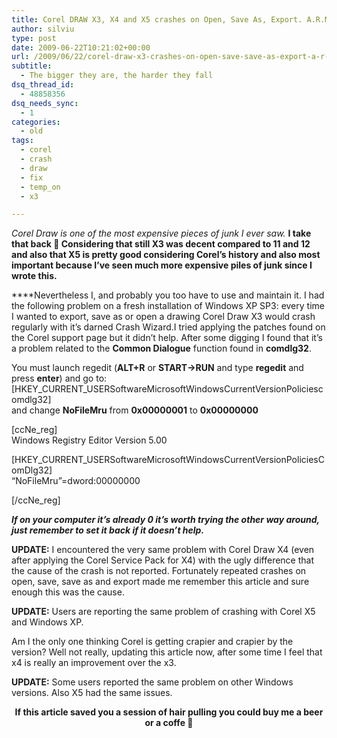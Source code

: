 ```yaml
---
title: Corel DRAW X3, X4 and X5 crashes on Open, Save As, Export. A.R.M. error.
author: silviu
type: post
date: 2009-06-22T10:21:02+00:00
url: /2009/06/22/corel-draw-x3-crashes-on-open-save-save-as-export-a-r-m/
subtitle:
  - The bigger they are, the harder they fall
dsq_thread_id:
  - 48858356
dsq_needs_sync:
  - 1
categories:
  - old
tags:
  - corel
  - crash
  - draw
  - fix
  - temp_on
  - x3

---
```

_Corel Draw is one of the most expensive pieces of junk I ever saw._ **I take that back 🙂 Considering that still X3 was decent compared to 11 and 12 and also that X5 is pretty good considering Corel&#8217;s history and also most important because I&#8217;ve seen much more expensive piles of junk since I wrote this.**

 ****Nevertheless I, and probably you too have to use and maintain it. I had the following problem on a fresh installation of Windows XP SP3: every time I wanted to export, save as or open a drawing Corel Draw X3 would crash regularly with it&#8217;s darned Crash Wizard.I tried applying the patches found on the Corel support page but it didn&#8217;t help. After some digging I found that it&#8217;s a problem related to the **Common Dialogue** function found in **comdlg32**.

You must launch regedit (**ALT+R** or **START->RUN** and type **regedit** and press **enter**) and go to:  
[HKEY\_CURRENT\_USERSoftwareMicrosoftWindowsCurrentVersionPoliciescomdlg32]  
and change **NoFileMru** from **0x00000001** to **0x00000000** 

[ccNe_reg]  
Windows Registry Editor Version 5.00

[HKEY\_CURRENT\_USERSoftwareMicrosoftWindowsCurrentVersionPoliciesComDlg32]  
&#8220;NoFileMru&#8221;=dword:00000000

[/ccNe_reg]

**_If on your computer it&#8217;s already 0 it&#8217;s worth trying the other way around, just remember to set it back if it doesn&#8217;t help._** 

**UPDATE:** I encountered the very same problem with Corel Draw X4 (even after applying the Corel Service Pack for X4) with the ugly difference that the cause of the crash is not reported. Fortunately repeated crashes on open, save, save as and export made me remember this article and sure enough this was the cause.

**UPDATE:** Users are reporting the same problem of crashing with Corel X5 and Windows XP.

Am I the only one thinking Corel is getting crapier and crapier by the version? Well not really, updating this article now, after some time I feel that x4 is really an improvement over the x3.

**UPDATE:** Some users reported the same problem on other Windows versions. Also X5 had the same issues.

<p style="text-align: center">
  <strong>If this article saved you a session of hair pulling you could buy me a beer or a coffe 🙂</strong>
</p>

[<img decoding="async" src="https://www.paypal.com/en_US/i/btn/btn_donate_LG.gif" alt="" />][1]

&nbsp;

&nbsp;

 [1]: https://www.paypal.com/cgi-bin/webscr?cmd=_donations&business=NM3TEVVVV7D52&lc=RO&item_name=sgvulcan%2ecom&item_number=corel&currency_code=USD&bn=PP%2dDonationsBF%3abtn_donate_LG%2egif%3aNonHosted